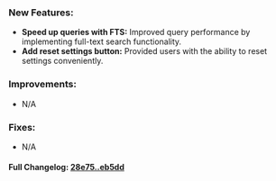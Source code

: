 ### **New Features:**
- **Speed up queries with FTS:** Improved query performance by implementing full-text search functionality.
- **Add reset settings button:** Provided users with the ability to reset settings conveniently.

### **Improvements:**
- N/A

### **Fixes:**
- N/A

#### **Full Changelog:** [28e75..eb5dd](https://github.com/mediar-ai/screenpipe/compare/28e75..eb5dd)

